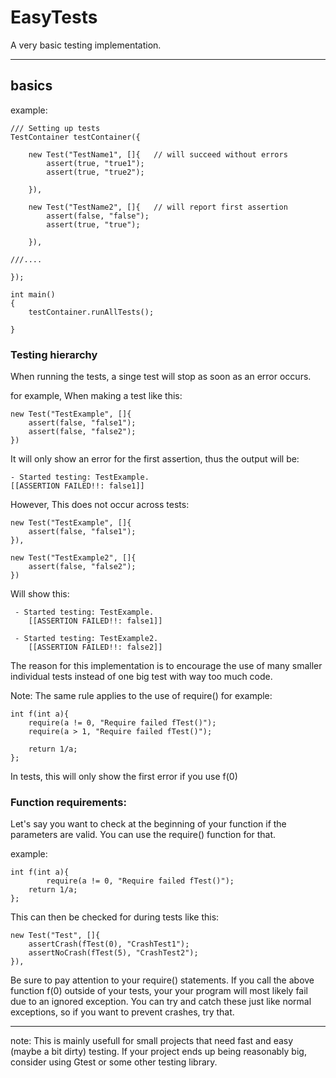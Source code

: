 # EasyTests
A very basic testing implementation.
_______
## basics

example:

    /// Setting up tests
    TestContainer testContainer({

        new Test("TestName1", []{	// will succeed without errors
            assert(true, "true1");
            assert(true, "true2");

        }),

        new Test("TestName2", []{	// will report first assertion
            assert(false, "false");
            assert(true, "true");

        }),
	
	///....

    });

    int main()
    {
        testContainer.runAllTests();

    }

### Testing hierarchy

When running the tests, a singe test will stop as soon as an error occurs.

for example,
When making a test like this:
        
    new Test("TestExample", []{
        assert(false, "false1");
        assert(false, "false2");
    })
    
It will only show an error for the first assertion, thus the output will be:

    - Started testing: TestExample.
	[[ASSERTION FAILED!!: false1]]
    
However, This does not occur across tests:

    new Test("TestExample", []{
        assert(false, "false1");
    }),
    
    new Test("TestExample2", []{
        assert(false, "false2");
    })

Will show this:

     - Started testing: TestExample.
        [[ASSERTION FAILED!!: false1]]

     - Started testing: TestExample2.
        [[ASSERTION FAILED!!: false2]]

The reason for this implementation is to encourage the use of many smaller individual tests instead of one big test with way too much code.

Note: The same rule applies to the use of require() 
	for example:
	
	int f(int a){
		require(a != 0, "Require failed fTest()");
		require(a > 1, "Require failed fTest()");
	
		return 1/a;
	};
	
In tests, this will only show the first error if you use f(0)


### Function requirements:

Let's say you want to check at the beginning of your function if the parameters are valid.
You can use the require() function for that.

example:

	int f(int a){
    		require(a != 0, "Require failed fTest()");
		return 1/a;
	};

This can then be checked for during tests like this:

	new Test("Test", []{
		assertCrash(fTest(0), "CrashTest1");
		assertNoCrash(fTest(5), "CrashTest2");
	}),

Be sure to pay attention to your require() statements.
If you call the above function f(0) outside of your tests, your your program will most likely fail due to an ignored exception. You can try and catch these just like normal exceptions, so if you want to prevent crashes, try that.

__________________________

note: This is mainly usefull for small projects that need fast and easy (maybe a bit dirty) testing.
    If your project ends up being reasonably big, consider using Gtest or some other testing library.

